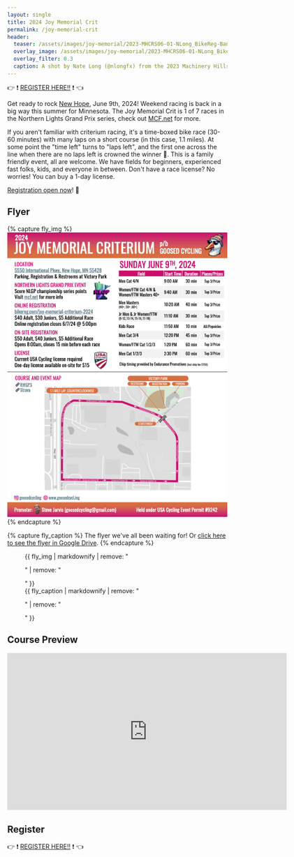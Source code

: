 ```yaml
---
layout: single
title: 2024 Joy Memorial Crit
permalink: /joy-memorial-crit
header:
  teaser: /assets/images/joy-memorial/2023-MHCRS06-01-NLong_BikeReg-Banner.jpg
  overlay_image: /assets/images/joy-memorial/2023-MHCRS06-01-NLong_BikeReg-Banner.jpg
  overlay_filter: 0.3
  caption: A shot by Nate Long (@nlongfx) from the 2023 Machinery Hills Crit Series. 
---
```


:point_right: :exclamation: [REGISTER HERE!!](https://www.bikereg.com/joy-memorial-criterium-2024) :exclamation: :point_left:

Get ready to rock [New Hope](https://maps.app.goo.gl/XzR9FELZhfphwkq87), June 9th, 2024! 
Weekend racing is back in a big way this summer for Minnesota. The Joy Memorial Crit is 1 
of 7 races in the Northern Lights Grand Prix series, check out [MCF.net](https://mcf.net) 
for more. 

If you aren't familiar with criterium racing, it's a time-boxed bike race (30-60 minutes) with many laps on 
a short course (in this case, 1.1 miles). At some point the "time left" turns to "laps left", and the
first one across the line when there are no laps left is crowned the winner :crown:.
This is a family friendly event, all are welcome. We have fields for beginners, experienced fast folks,
kids, and everyone in between. Don't have a race license? No worries! You can buy a 1-day license. 

[Registration open now](https://www.bikereg.com/joy-memorial-criterium-2024)! :tada:

## Flyer 

{% capture fly_img %}
[![Joy Memorial Flyer](/assets/images/joy-memorial/2024_Joy_Memorial_Crit_Flyer.png)](/assets/images/joy-memorial/2024_Joy_Memorial_Crit_Flyer.png)
{% endcapture %}

{% capture fly_caption %}
The flyer we've all been waiting for! Or [click here to see the flyer in Google Drive](https://drive.google.com/file/d/1gOc5gynvyv9YwsXxRYCnD0Bghg0Zez6T/preview).
{% endcapture %}

<figure>
  {{ fly_img | markdownify | remove: "<p>" | remove: "</p>" }}
  <figcaption>{{ fly_caption | markdownify | remove: "<p>" | remove: "</p>" }}</figcaption>
</figure>

## Course Preview

<iframe width="640" height="360" src="https://www.youtube-nocookie.com/embed/vSaoyT_pKcA" frameborder="0" allowfullscreen></iframe> 

## Register 

:point_right: :exclamation: [REGISTER HERE!!](https://www.bikereg.com/joy-memorial-criterium-2024) :exclamation: :point_left:
